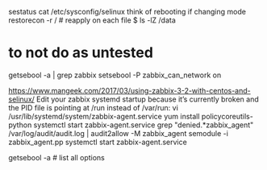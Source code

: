 sestatus
cat /etc/sysconfig/selinux
think of rebooting if changing mode
restorecon -r / # reapply on each file
$ ls -lZ /data


# to not do as untested
getsebool -a | grep zabbix
setsebool -P zabbix_can_network on


https://www.mangeek.com/2017/03/using-zabbix-3-2-with-centos-and-selinux/
Edit your zabbix systemd startup because it’s currently broken and the PID file is pointing at /run instead of /var/run: vi /usr/lib/systemd/system/zabbix-agent.service
yum install policycoreutils-python
systemctl start zabbix-agent.service
grep "denied.*zabbix_agent" /var/log/audit/audit.log | audit2allow -M zabbix_agent
semodule -i zabbix_agent.pp
systemctl start zabbix-agent.service

getsebool -a # list all options
